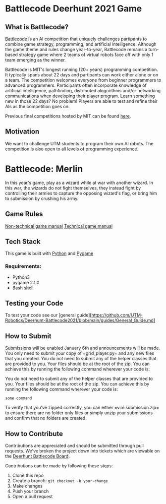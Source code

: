 # Battlecode Deerhunt 2021 Game

## What is Battlecode?

[Battlecode](https://battlecode.org/) is an AI competition that uniquely challenges partipants to combine game strategy, programming, and artificial intelligence. Although the game theme and rules change year-to-year, Battlecode remains a turn-based strategy game where 2 teams of virtual robots face off with only 1 team emerging as the winner.

Battlecode is MIT's longest running (20+ years) programming competition. It typically spans about 22 days and partipants can work either alone or on a team. The competition welcomes everyone from beginner programmers to advanced programmers. Participants often incorporate knowledge of artificial intelligence, pathfinding, distributed alogorithms and/or networking communications when developing their player program. Learn something new in those 22 days? No problem! Players are able to test and refine their AIs as the competition goes on.

Previous final competitions hosted by MIT can be found [here](https://www.youtube.com/channel/UCOrfTSnyimIXfYzI8j_-CTQ).

## Motivation

We want to challenge UTM students to program their own AI robots. The competition is also open to all levels of programming experience.


# Battlecode: Merlin
In this year's game, play as a wizard while at war with another wizard. In this war, the wizards do not fight themselves, they instead fight by controlling their armies to capture the opposing wizard's flag, or bring him to submission by crushing his army.

## Game Rules
[Non-technical game manual](https://github.com/UTM-Robotics/Deerhunt-Battlecode2021/blob/main/guides/Non-technical-manual.pdf)
[Technical game manual](https://mcss.utmrobotics.com/events/Merlin)
## Tech Stack

This game is built with [Python](https://www.python.org/) and [Pygame](https://www.pygame.org/news)

### Requirements:
- Python3
- pygame 2.1.0
- Bash shell
## Testing your Code

To test your code see our [general guide][https://github.com/UTM-Robotics/Deerhunt-Battlecode2021/blob/main/guides/General_Guide.md]
## How to Submit
Submissions will be enabled January 6th and announcements will be made.
You only need to submit your copy of =grid_player.py= and any new files that you created. You do not need to submit any of the helper classes that are provided to you. Your files should be at the root of the zip. You can achieve this by running the following command wherever your code is:

You do not need to submit any of the helper classes that are provided to you. Your files should be at the root of the zip. You can achieve this by running the following command wherever your code is:

`some command`

To verify that you've zipped correctly, you can either =vim submission.zip= to ensure there are no folder only files or simply unzip your submissions and confirm that no folders are created.

## How to Contribute

Contributions are appreciated and should be submitted through pull requests. We've broken the project down into tickets which are viewable on the [Deerhunt Battlecode Board](https://github.com/UTM-Robotics/Deerhunt-Battlecode2021/projects/1).

Contributions can be made by following these steps:

1. Clone this repo
2. Create a branch: `git checkout -b your-change`
3. Make changes
4. Push your branch
5. Open a pull request
